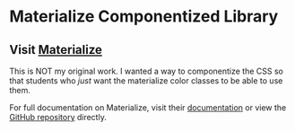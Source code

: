 # Materialize Componentized Library

## Visit [Materialize](https://materializecss.com/)

This is NOT my original work. I wanted a way to componentize the CSS so that students who *just* want the materialize color classes to be able to use them.

For full documentation on Materialize, visit their [documentation](https://materializecss.com/) or view the [GitHub repository](https://github.com/Dogfalo/materialize) directly.
